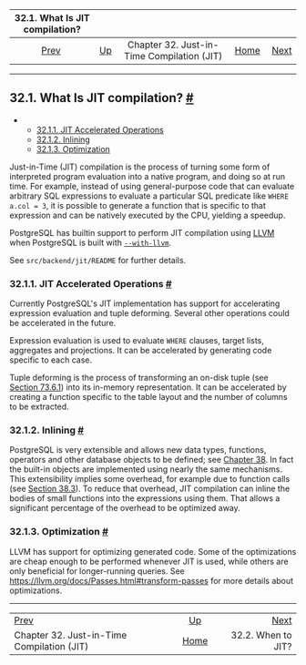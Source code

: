 <!--?xml version="1.0" encoding="UTF-8" standalone="no"?-->

|                 32.1. What Is JIT compilation?                 |                                                             |                                            |                                                       |                                                 |
| :------------------------------------------------------------: | :---------------------------------------------------------- | :----------------------------------------: | ----------------------------------------------------: | ----------------------------------------------: |
| [Prev](jit.html "Chapter 32. Just-in-Time Compilation (JIT)")  | [Up](jit.html "Chapter 32. Just-in-Time Compilation (JIT)") | Chapter 32. Just-in-Time Compilation (JIT) | [Home](index.html "PostgreSQL 17devel Documentation") |  [Next](jit-decision.html "32.2. When to JIT?") |

***

## 32.1. What Is JIT compilation? [#](#JIT-REASON)

*   *   [32.1.1. JIT Accelerated Operations](jit-reason.html#JIT-ACCELERATED-OPERATIONS)
    *   [32.1.2. Inlining](jit-reason.html#JIT-INLINING)
    *   [32.1.3. Optimization](jit-reason.html#JIT-OPTIMIZATION)

Just-in-Time (JIT) compilation is the process of turning some form of interpreted program evaluation into a native program, and doing so at run time. For example, instead of using general-purpose code that can evaluate arbitrary SQL expressions to evaluate a particular SQL predicate like `WHERE a.col = 3`, it is possible to generate a function that is specific to that expression and can be natively executed by the CPU, yielding a speedup.

PostgreSQL has builtin support to perform JIT compilation using [LLVM](https://llvm.org/) when PostgreSQL is built with [`--with-llvm`](install-make.html#CONFIGURE-WITH-LLVM).

See `src/backend/jit/README` for further details.

### 32.1.1. JIT Accelerated Operations [#](#JIT-ACCELERATED-OPERATIONS)

Currently PostgreSQL's JIT implementation has support for accelerating expression evaluation and tuple deforming. Several other operations could be accelerated in the future.

Expression evaluation is used to evaluate `WHERE` clauses, target lists, aggregates and projections. It can be accelerated by generating code specific to each case.

Tuple deforming is the process of transforming an on-disk tuple (see [Section 73.6.1](storage-page-layout.html#STORAGE-TUPLE-LAYOUT "73.6.1. Table Row Layout")) into its in-memory representation. It can be accelerated by creating a function specific to the table layout and the number of columns to be extracted.

### 32.1.2. Inlining [#](#JIT-INLINING)

PostgreSQL is very extensible and allows new data types, functions, operators and other database objects to be defined; see [Chapter 38](extend.html "Chapter 38. Extending SQL"). In fact the built-in objects are implemented using nearly the same mechanisms. This extensibility implies some overhead, for example due to function calls (see [Section 38.3](xfunc.html "38.3. User-Defined Functions")). To reduce that overhead, JIT compilation can inline the bodies of small functions into the expressions using them. That allows a significant percentage of the overhead to be optimized away.

### 32.1.3. Optimization [#](#JIT-OPTIMIZATION)

LLVM has support for optimizing generated code. Some of the optimizations are cheap enough to be performed whenever JIT is used, while others are only beneficial for longer-running queries. See <https://llvm.org/docs/Passes.html#transform-passes> for more details about optimizations.

***

|                                                                |                                                             |                                                 |
| :------------------------------------------------------------- | :---------------------------------------------------------: | ----------------------------------------------: |
| [Prev](jit.html "Chapter 32. Just-in-Time Compilation (JIT)")  | [Up](jit.html "Chapter 32. Just-in-Time Compilation (JIT)") |  [Next](jit-decision.html "32.2. When to JIT?") |
| Chapter 32. Just-in-Time Compilation (JIT)                     |    [Home](index.html "PostgreSQL 17devel Documentation")    |                              32.2. When to JIT? |
